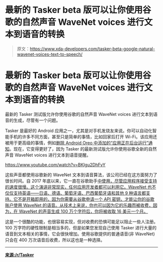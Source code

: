 # 最新的 Tasker beta 版可以让你使用谷歌的自然声音 WaveNet voices 进行文本到语音的转换

> 原文：<https://www.xda-developers.com/tasker-beta-google-natural-wavenet-voices-text-to-speech/>

# 最新的 Tasker beta 版可以让你使用谷歌的自然声音 WaveNet voices 进行文本到语音的转换

最新的 Tasker 测试版允许你使用谷歌的自然声音 WaveNet voices 进行文本到语音的生成，尽管有一个问题。

Tasker 是最好的 Android 应用之一，尤其是对手机发烧友来说。你可以自动化智能手机的许多不同方面，甚至只是简单的事情，比如回家后打开 Wi-Fi。该应用还被用于更高级的事情，例如[删除 Android Oreo 中添加的“应用正在后台运行”通知](https://www.xda-developers.com/hide-app-running-background-notification-android-oreo/)。现在，它变得更好了，因为 Tasker 的最新测试版允许你使用谷歌全新的自然声音 WaveNet voices 进行文本到语音提醒。

https://www.youtube.com/watch?v=BKIgu2DhFvY

这些声音都使用谷歌新的 WaveNet 文本到语音算法，该公司已经在这方面努力了很长时间。自 2017 年底以来，它一直在谷歌助手[中使用，尽管应用程序接受支持的速度很慢。这个演讲非常现实，任何应用开发者都可以利用它。WaveNet 也不仅仅支持英语——日语、德语、葡萄牙语、巴西葡萄牙语和其他 9 种语言都支持。它不是开箱即用的，因为你需要从谷歌申请一个 API 密钥，才能让你的谷歌账户使用 WaveNet 的语音。从技术上来说，你也可以因为它的乐趣而被收费，因为，在 WaveNet 的声音生成 100 万个字符后，你将被收取 16 美元一个月。](https://www.xda-developers.com/deepmind-wavenet-google-assistant-tpu/)

这是一个很酷的功能，也很容易实现，但对收费的恐惧可能足以阻止一些人注册。100 万字符的硬性限制是相当多的，但是如果您发现自己使用 Tasker 进行大量的语音到文本相关的事情，它会很快增加。使用谷歌提供的普通语音(非 WaveNet)只会在 400 万次语音后收费，所以这也是一种选择。

* * *

[**来源:/r/Tasker**](https://www.reddit.com/r/tasker/comments/apg94w/dev_tasker_570beta2_say_wavenet_and_app_factory/)